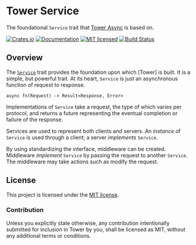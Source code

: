 # Tower Service

The foundational `Service` trait that [Tower Async] is based on.

[![Crates.io][crates-badge]][crates-url]
[![Documentation][docs-badge]][docs-url]
[![MIT licensed][mit-badge]][mit-url]
[![Build Status][actions-badge]][actions-url]

[crates-badge]: https://img.shields.io/crates/v/tower-async-service.svg
[crates-url]: https://crates.io/crates/tower-async-service
[docs-badge]: https://docs.rs/tower-async-service/badge.svg
[docs-url]: https://docs.rs/tower-async-service
[mit-badge]: https://img.shields.io/badge/license-MIT-blue.svg
[mit-url]: LICENSE
[actions-badge]: https://github.com/plabayo/tower-async/workflows/CI/badge.svg
[actions-url]:https://github.com/plabayo/tower-async/actions?query=workflow%3ACI

## Overview

The [`Service`] trait provides the foundation upon which [Tower] is built. It is a
simple, but powerful trait. At its heart, `Service` is just an asynchronous
function of request to response.

```
async fn(Request) -> Result<Response, Error>
```

Implementations of `Service` take a request, the type of which varies per
protocol, and returns a future representing the eventual completion or failure
of the response.

Services are used to represent both clients and servers. An *instance* of
`Service` is used through a client; a server *implements* `Service`.

By using standardizing the interface, middleware can be created. Middleware
*implement* `Service` by passing the request to another `Service`. The
middleware may take actions such as modify the request.

[`Service`]: https://docs.rs/tower-async-async-service/latest/tower_async_service/trait.Service.html
[Tower Async]: https://crates.io/crates/tower-async-async

## License

This project is licensed under the [MIT license](LICENSE).

### Contribution

Unless you explicitly state otherwise, any contribution intentionally submitted
for inclusion in Tower by you, shall be licensed as MIT, without any additional
terms or conditions.
